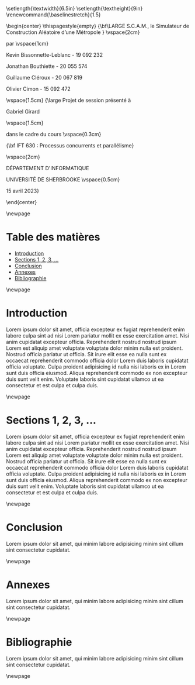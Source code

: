 \setlength{\textwidth}{6.5in}
\setlength{\textheight}{9in}
\renewcommand{\baselinestretch}{1.5}

\begin{center}
\thispagestyle{empty}
{\bf\LARGE S.C.A.M., le Simulateur de Construction Aléatoire d’une Métropole }
\vspace{2cm}

par
\vspace{1cm}

Kevin Bissonnette-Leblanc - 19 092 232

Jonathan Bouthiette - 20 055 574

Guillaume Cléroux - 20 067 819

Olivier Cimon - 15 092 472

\vspace{1.5cm}
{\large Projet de session présenté à

Gabriel Girard

\vspace{1.5cm}

dans le cadre du cours
\vspace{0.3cm}

{\bf IFT 630 : Processus concurrents et parallélisme}

\vspace{2cm}

DÉPARTEMENT D'INFORMATIQUE

UNIVERSITÉ DE SHERBROOKE
\vspace{0.5cm}

15 avril 2023}

\end{center}

\newpage

# Table des matières

<!-- toc -->

- [Introduction](#introduction)
- [Sections 1, 2, 3, ...](#sections-1-2-3-)
- [Conclusion](#conclusion)
- [Annexes](#annexes)
- [Bibliographie](#bibliographie)

<!-- tocstop -->

\newpage

# Introduction

Lorem ipsum dolor sit amet, officia excepteur ex fugiat reprehenderit enim labore culpa sint ad nisi Lorem pariatur mollit ex esse exercitation amet. Nisi anim cupidatat excepteur officia. Reprehenderit nostrud nostrud ipsum Lorem est aliquip amet voluptate voluptate dolor minim nulla est proident. Nostrud officia pariatur ut officia. Sit irure elit esse ea nulla sunt ex occaecat reprehenderit commodo officia dolor Lorem duis laboris cupidatat officia voluptate. Culpa proident adipisicing id nulla nisi laboris ex in Lorem sunt duis officia eiusmod. Aliqua reprehenderit commodo ex non excepteur duis sunt velit enim. Voluptate laboris sint cupidatat ullamco ut ea consectetur et est culpa et culpa duis.

\newpage

# Sections 1, 2, 3, ...

Lorem ipsum dolor sit amet, officia excepteur ex fugiat reprehenderit enim labore culpa sint ad nisi Lorem pariatur mollit ex esse exercitation amet. Nisi anim cupidatat excepteur officia. Reprehenderit nostrud nostrud ipsum Lorem est aliquip amet voluptate voluptate dolor minim nulla est proident. Nostrud officia pariatur ut officia. Sit irure elit esse ea nulla sunt ex occaecat reprehenderit commodo officia dolor Lorem duis laboris cupidatat officia voluptate. Culpa proident adipisicing id nulla nisi laboris ex in Lorem sunt duis officia eiusmod. Aliqua reprehenderit commodo ex non excepteur duis sunt velit enim. Voluptate laboris sint cupidatat ullamco ut ea consectetur et est culpa et culpa duis.

\newpage

# Conclusion

Lorem ipsum dolor sit amet, qui minim labore adipisicing minim sint cillum sint consectetur cupidatat.

\newpage

# Annexes

Lorem ipsum dolor sit amet, qui minim labore adipisicing minim sint cillum sint consectetur cupidatat.

\newpage

# Bibliographie

Lorem ipsum dolor sit amet, qui minim labore adipisicing minim sint cillum sint consectetur cupidatat.

\newpage
